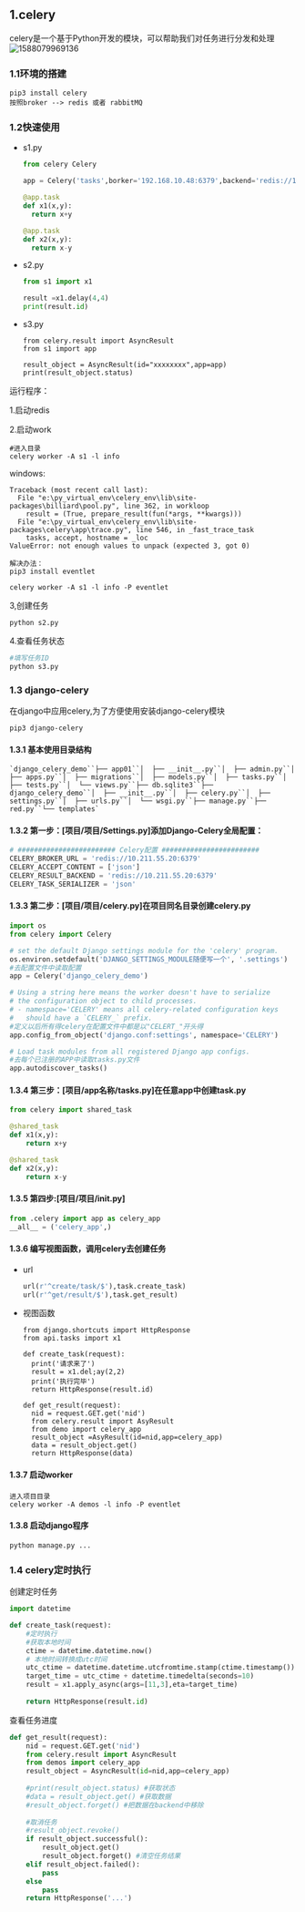 ## 1.celery

celery是一个基于Python开发的模块，可以帮助我们对任务进行分发和处理<img src="E:\python个人知识拓展笔记\image\1588079969136.png" alt="1588079969136" style="zoom:100%;" />

### 1.1环境的搭建

```
pip3 install celery
按照broker --> redis 或者 rabbitMQ
```

### 1.2快速使用

- s1.py

  ```python
  from celery Celery
  
  app = Celery('tasks',borker='192.168.10.48:6379',backend='redis://192.168.10.48:6379')
  
  @app.task
  def x1(x,y):
  	return x+y
  
  @app.task
  def x2(x,y):
  	return x-y
  ```

- s2.py

  ```python
  from s1 import x1
  
  result =x1.delay(4,4)
  print(result.id)
  ```

- s3.py

  ```
  from celery.result import AsyncResult
  from s1 import app
  
  result_object = AsyncResult(id="xxxxxxxx",app=app)
  print(result_object.status)
  ```

运行程序：

1.启动redis

2.启动work

```
#进入目录
celery worker -A s1 -l info
```

windows:

```
Traceback (most recent call last):
  File "e:\py_virtual_env\celery_env\lib\site-packages\billiard\pool.py", line 362, in workloop
    result = (True, prepare_result(fun(*args, **kwargs)))
  File "e:\py_virtual_env\celery_env\lib\site-packages\celery\app\trace.py", line 546, in _fast_trace_task
    tasks, accept, hostname = _loc
ValueError: not enough values to unpack (expected 3, got 0)

解决办法：
pip3 install eventlet

celery worker -A s1 -l info -P eventlet
```

3,创建任务

```
python s2.py
```

4.查看任务状态

```python
#填写任务ID
python s3.py
```

### 1.3 django-celery

在django中应用celery,为了方便使用安装django-celery模块

```
pip3 django-celery
```

#### 1.3.1 基本使用目录结构

```
`django_celery_demo``├── app01``│  ├── __init__.py``│  ├── admin.py``│  ├── apps.py``│  ├── migrations``│  ├── models.py``│  ├── tasks.py``│  ├── tests.py``│  └── views.py``├── db.sqlite3``├── django_celery_demo``│  ├── __init__.py``│  ├── celery.py``│  ├── settings.py``│  ├── urls.py``│  └── wsgi.py``├── manage.py``├── red.py``└── templates`
```

#### 1.3.2 第一步：[项目/项目/Settings.py]添加Django-Celery全局配置：

```python
# ######################## Celery配置 ########################
CELERY_BROKER_URL = 'redis://10.211.55.20:6379'
CELERY_ACCEPT_CONTENT = ['json']
CELERY_RESULT_BACKEND = 'redis://10.211.55.20:6379'
CELERY_TASK_SERIALIZER = 'json'
```

#### 1.3.3  第二步：[项目/项目/celery.py]在项目同名目录创建celery.py

```python
import os
from celery import Celery

# set the default Django settings module for the 'celery' program.
os.environ.setdefault('DJANGO_SETTINGS_MODULE随便写一个', '.settings')
#去配置文件中读取配置
app = Celery('django_celery_demo')

# Using a string here means the worker doesn't have to serialize
# the configuration object to child processes.
# - namespace='CELERY' means all celery-related configuration keys
#   should have a `CELERY_` prefix.
#定义以后所有得celery在配置文件中都是以"CELERT_"开头得
app.config_from_object('django.conf:settings', namespace='CELERY')

# Load task modules from all registered Django app configs.
#去每个已注册的APP中读取tasks.py文件
app.autodiscover_tasks()
```

#### 1.3.4 第三步：[项目/app名称/tasks.py]在任意app中创建task.py

```python
from celery import shared_task

@shared_task
def x1(x,y):
	return x+y

@shared_task
def x2(x,y):
	return x-y
```

#### 1.3.5 第四步:[项目/项目/__init__.py]

```python
from .celery import app as celery_app
__all__ = ('celery_app',)
```

#### 1.3.6 编写视图函数，调用celery去创建任务

- url

  ```python
  url(r'^create/task/$'),task.create_task)
  url(r'^get/result/$'),task.get_result)
  ```

- 视图函数

  ```
  from django.shortcuts import HttpResponse
  from api.tasks import x1
  
  def create_task(request):
  	print('请求来了')
  	result = x1.del;ay(2,2)
  	print('执行完毕')
  	return HttpResponse(result.id)
  	
  def get_result(request):
  	nid = request.GET.get('nid')
  	from celery.result import AsyResult
  	from demo import celery_app
  	result_object =AsyResult(id=nid,app=celery_app)
  	data = result_object.get()
  	return HttpResponse(data)
  ```

#### 1.3.7 启动worker

```
进入项目目录
celery worker -A demos -l info -P eventlet
```

#### 1.3.8 启动django程序

```
python manage.py ...
```

### 1.4 celery定时执行

创建定时任务

```python
import datetime

def create_task(request):
    #定时执行
    #获取本地时间
    ctime = datetime.datetime.now()
    # 本地时间转换成utc时间
    utc_ctime = datetime.datetime.utcfromtime.stamp(ctime.timestamp())
    target_time = utc_ctime + datetime.timedelta(seconds=10)
    result = x1.apply_async(args=[11,3],eta=target_time)
    
    return HttpResponse(result.id)

```

查看任务进度

```python
def get_result(request):
	nid = request.GET.get('nid')
	from celery.result import AsyncResult
	from demos import celery_app
	result_object = AsyncResult(id=nid,app=celery_app)
	
    #print(result_object.status) #获取状态
    #data = result_object.get() #获取数据
    #result_object.forget() #把数据在backend中移除
    
    #取消任务
    #result_object.revoke()
    if result_object.successful():
        result_object.get()
        result_object.forget() #清空任务结果
    elif result_object.failed():
        pass
    else
    	pass
    return HttpResponse('...')
```



